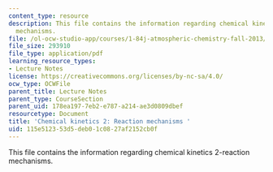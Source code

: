 ```yaml
---
content_type: resource
description: This file contains the information regarding chemical kinetics 2-reaction
  mechanisms.
file: /ol-ocw-studio-app/courses/1-84j-atmospheric-chemistry-fall-2013/115e512353d5deb01c0827af2152cb0f_MIT1_84JF13_Lec3_kinetics2.pdf
file_size: 293910
file_type: application/pdf
learning_resource_types:
- Lecture Notes
license: https://creativecommons.org/licenses/by-nc-sa/4.0/
ocw_type: OCWFile
parent_title: Lecture Notes
parent_type: CourseSection
parent_uid: 178ea197-7eb2-e787-a214-ae3d0809dbef
resourcetype: Document
title: 'Chemical kinetics 2: Reaction mechanisms '
uid: 115e5123-53d5-deb0-1c08-27af2152cb0f
---
```

This file contains the information regarding chemical kinetics 2-reaction mechanisms.